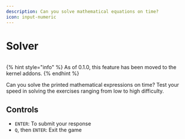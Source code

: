 ```yaml
---
description: Can you solve mathematical equations on time?
icon: input-numeric
---
```


# Solver

<figure><img src="https://github.com/Aptivi-Stable-Docs/nks-manual-0.1.0/blob/main/.gitbook/assets/014-solver.png" alt=""><figcaption></figcaption></figure>

{% hint style="info" %}
As of 0.1.0, this feature has been moved to the kernel addons.
{% endhint %}

Can you solve the printed mathematical expressions on time? Test your speed in solving the exercises ranging from low to high difficulty.

## Controls

* `ENTER`: To submit your response
* `Q`, then `ENTER`: Exit the game
